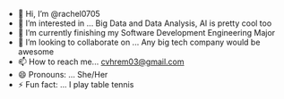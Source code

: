 - 👋 Hi, I’m @rachel0705
- 👀 I’m interested in ... Big Data and Data Analysis, AI is pretty cool too
- 🌱 I’m currently finishing my Software Development Engineering Major
- 💞️ I’m looking to collaborate on ... Any big tech company would be awesome
- 📫 How to reach me... cvhrem03@gmail.com
- 😄 Pronouns: ... She/Her
- ⚡ Fun fact: ... I play table tennis

<!---
rachel0705/rachel0705 is a ✨ special ✨ repository because its `README.md` (this file) appears on your GitHub profile.
You can click the Preview link to take a look at your changes.
--->
